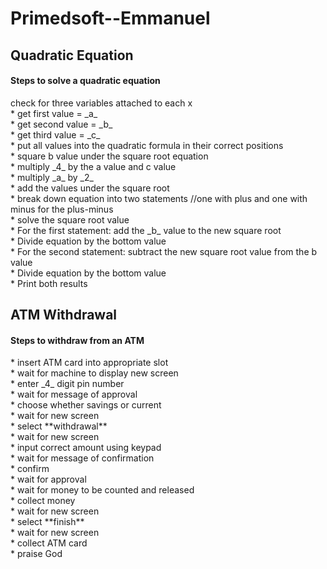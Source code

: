 # Primedsoft--Emmanuel

<html>
<h2>Quadratic Equation</h2>
  <h4>Steps to solve a quadratic equation</h4>
   <body> check for three variables attached to each x</br>
* get first value = _a_</br>
* get second value = _b_</br>
* get third value = _c_</br>
* put all values into the quadratic formula in their correct positions</br>
* square b value under the square root equation</br>
* multiply _4_ by the a value and c value</br>
* multiply _a_ by _2_</br>
* add the values under the square root</br>
* break down equation into two statements //one with plus and one with minus for the plus-minus</br>
* solve the square root value</br>
* For the first statement: add the _b_ value to the new square root</br>
* Divide equation by the bottom value</br>
* For the second statement: subtract the new square root value from the b value</br>
* Divide equation by the bottom value</br>
* Print both results</br>
   </body>
   
 <h2>ATM Withdrawal</h2>
   <h4> Steps to withdraw from an ATM</h4>
     <body> 
* insert ATM card into appropriate slot</br>
* wait for machine to display new screen</br>
* enter _4_ digit pin number</br>
* wait for message of approval</br>
* choose whether savings or current</br>
* wait for new screen</br>
* select **withdrawal** </br>
* wait for new screen</br>
* input correct amount using keypad</br>
* wait for message of confirmation</br>
* confirm</br>
* wait for approval</br>
* wait for money to be counted and released</br>
* collect money</br>
* wait for new screen</br>
* select **finish** </br>
* wait for new screen</br>
* collect ATM card</br>
* praise God</br>
   </body>
</html>
  
